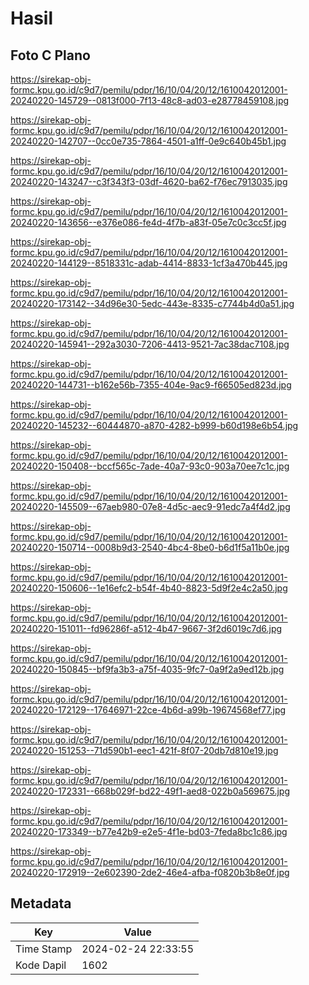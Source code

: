 # Hasil

## Foto C Plano

https://sirekap-obj-formc.kpu.go.id/c9d7/pemilu/pdpr/16/10/04/20/12/1610042012001-20240220-145729--0813f000-7f13-48c8-ad03-e28778459108.jpg

https://sirekap-obj-formc.kpu.go.id/c9d7/pemilu/pdpr/16/10/04/20/12/1610042012001-20240220-142707--0cc0e735-7864-4501-a1ff-0e9c640b45b1.jpg

https://sirekap-obj-formc.kpu.go.id/c9d7/pemilu/pdpr/16/10/04/20/12/1610042012001-20240220-143247--c3f343f3-03df-4620-ba62-f76ec7913035.jpg

https://sirekap-obj-formc.kpu.go.id/c9d7/pemilu/pdpr/16/10/04/20/12/1610042012001-20240220-143656--e376e086-fe4d-4f7b-a83f-05e7c0c3cc5f.jpg

https://sirekap-obj-formc.kpu.go.id/c9d7/pemilu/pdpr/16/10/04/20/12/1610042012001-20240220-144129--8518331c-adab-4414-8833-1cf3a470b445.jpg

https://sirekap-obj-formc.kpu.go.id/c9d7/pemilu/pdpr/16/10/04/20/12/1610042012001-20240220-173142--34d96e30-5edc-443e-8335-c7744b4d0a51.jpg

https://sirekap-obj-formc.kpu.go.id/c9d7/pemilu/pdpr/16/10/04/20/12/1610042012001-20240220-145941--292a3030-7206-4413-9521-7ac38dac7108.jpg

https://sirekap-obj-formc.kpu.go.id/c9d7/pemilu/pdpr/16/10/04/20/12/1610042012001-20240220-144731--b162e56b-7355-404e-9ac9-f66505ed823d.jpg

https://sirekap-obj-formc.kpu.go.id/c9d7/pemilu/pdpr/16/10/04/20/12/1610042012001-20240220-145232--60444870-a870-4282-b999-b60d198e6b54.jpg

https://sirekap-obj-formc.kpu.go.id/c9d7/pemilu/pdpr/16/10/04/20/12/1610042012001-20240220-150408--bccf565c-7ade-40a7-93c0-903a70ee7c1c.jpg

https://sirekap-obj-formc.kpu.go.id/c9d7/pemilu/pdpr/16/10/04/20/12/1610042012001-20240220-145509--67aeb980-07e8-4d5c-aec9-91edc7a4f4d2.jpg

https://sirekap-obj-formc.kpu.go.id/c9d7/pemilu/pdpr/16/10/04/20/12/1610042012001-20240220-150714--0008b9d3-2540-4bc4-8be0-b6d1f5a11b0e.jpg

https://sirekap-obj-formc.kpu.go.id/c9d7/pemilu/pdpr/16/10/04/20/12/1610042012001-20240220-150606--1e16efc2-b54f-4b40-8823-5d9f2e4c2a50.jpg

https://sirekap-obj-formc.kpu.go.id/c9d7/pemilu/pdpr/16/10/04/20/12/1610042012001-20240220-151011--fd96286f-a512-4b47-9667-3f2d6019c7d6.jpg

https://sirekap-obj-formc.kpu.go.id/c9d7/pemilu/pdpr/16/10/04/20/12/1610042012001-20240220-150845--bf9fa3b3-a75f-4035-9fc7-0a9f2a9ed12b.jpg

https://sirekap-obj-formc.kpu.go.id/c9d7/pemilu/pdpr/16/10/04/20/12/1610042012001-20240220-172129--17646971-22ce-4b6d-a99b-19674568ef77.jpg

https://sirekap-obj-formc.kpu.go.id/c9d7/pemilu/pdpr/16/10/04/20/12/1610042012001-20240220-151253--71d590b1-eec1-421f-8f07-20db7d810e19.jpg

https://sirekap-obj-formc.kpu.go.id/c9d7/pemilu/pdpr/16/10/04/20/12/1610042012001-20240220-172331--668b029f-bd22-49f1-aed8-022b0a569675.jpg

https://sirekap-obj-formc.kpu.go.id/c9d7/pemilu/pdpr/16/10/04/20/12/1610042012001-20240220-173349--b77e42b9-e2e5-4f1e-bd03-7feda8bc1c86.jpg

https://sirekap-obj-formc.kpu.go.id/c9d7/pemilu/pdpr/16/10/04/20/12/1610042012001-20240220-172919--2e602390-2de2-46e4-afba-f0820b3b8e0f.jpg


## Metadata

| Key        | Value               |
| ---------- | ------------------- |
| Time Stamp | 2024-02-24 22:33:55 |
| Kode Dapil | 1602                |




